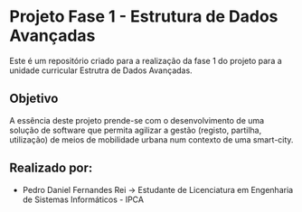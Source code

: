 # Projeto Fase 1 - Estrutura de Dados Avançadas

Este é um repositório criado para a realização da fase 1 do projeto para a unidade curricular  Estrutra de Dados Avançadas.


## Objetivo
A essência deste projeto prende-se com o desenvolvimento de uma solução de software que permita agilizar a gestão (registo, partilha, utilização) de meios de mobilidade urbana num contexto de uma smart-city.


## Realizado por:
- Pedro Daniel Fernandes Rei -> Estudante de Licenciatura em Engenharia de Sistemas Informáticos - IPCA
